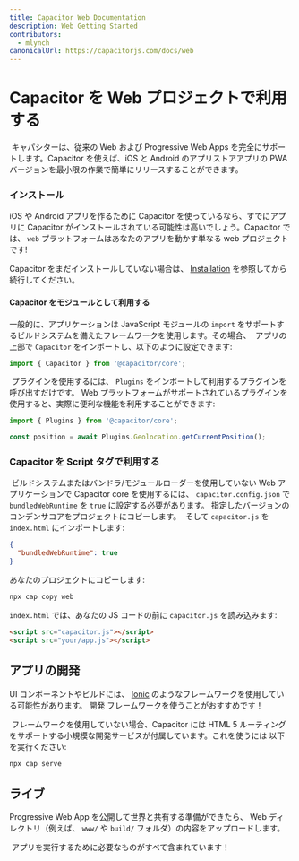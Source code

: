 ```yaml
---
title: Capacitor Web Documentation
description: Web Getting Started
contributors:
  - mlynch
canonicalUrl: https://capacitorjs.com/docs/web
---
```


# Capacitor を Web プロジェクトで利用する

​ キャパシターは、従来の Web および Progressive Web Apps を完全にサポートします。​Capacitor を使えば、iOS と Android のアプリストアアプリの PWA バージョンを最小限の作業で簡単にリリースすることができます。

### インストール

​iOS や Android アプリを作るために Capacitor を使っているなら、すでにアプリに Capacitor がインストールされている可能性は高いでしょう。Capacitor では、 `web` プラットフォームはあなたのアプリを動かす単なる web プロジェクトです!

Capacitor をまだインストールしていない場合は、 [Installation](/docs/getting-started/) を参照してから続行してください。

#### Capacitor をモジュールとして利用する

一般的に、アプリケーションは JavaScript モジュールの `import` をサポートするビルドシステムを備えたフレームワークを使用します。​ その場合、
​ アプリの上部で `Capacitor` をインポートし、以下のように設定できます:

```typescript
import { Capacitor } from '@capacitor/core';
```

​ プラグインを使用するには、 `Plugins` をインポートして利用するプラグインを呼び出すだけです。
Web プラットフォームがサポートされているプラグインを使用すると、実際に便利な機能を利用することができます:

```typescript
import { Plugins } from '@capacitor/core';

const position = await Plugins.Geolocation.getCurrentPosition();
```

### Capacitor を Script タグで利用する

​ ビルドシステムまたはバンドラ/モジュールローダーを使用していない Web アプリケーションで Capacitor core を使用するには、
`capacitor.config.json` で `bundledWebRuntime` を `true` に設定する必要があります。
​ 指定したバージョンのコンデンサコアをプロジェクトにコピーします。
​ そして `capacitor.js` を `index.html` にインポートします:

```json
{
  "bundledWebRuntime": true
}
```

あなたのプロジェクトにコピーします:

```bash
npx cap copy web
```

`index.html` では、あなたの JS コードの前に `capacitor.js` を読み込みます:

```html
<script src="capacitor.js"></script>
<script src="your/app.js"></script>
```

## アプリの開発

​UI コンポーネントやビルドには、 [Ionic](http://ionicframework.com/) のようなフレームワークを使用している可能性があります。​ 開発
​ フレームワークを使うことがおすすめです！

​ フレームワークを使用していない場合、Capacitor には HTML 5 ルーティングをサポートする小規模な開発サービスが付属しています。​ これを使うには
以下を実行ください:

```bash
npx cap serve
```

## ライブ

​Progressive Web App を公開して世界と共有する準備ができたら、
​Web ディレクトリ（例えば、 `www/` や `build/` フォルダ）の内容をアップロードします。

​ アプリを実行するために必要なものがすべて含まれています！
